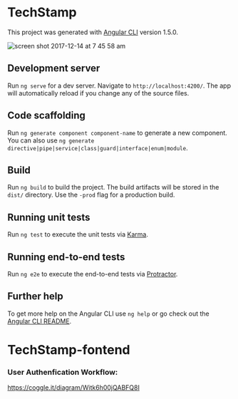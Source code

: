 # TechStamp

This project was generated with [Angular CLI](https://github.com/angular/angular-cli) version 1.5.0.


![screen shot 2017-12-14 at 7 45 58 am](https://user-images.githubusercontent.com/22856303/33979178-7de30eaa-e0a3-11e7-8d8f-6fa9cc253af0.png)



## Development server

Run `ng serve` for a dev server. Navigate to `http://localhost:4200/`. The app will automatically reload if you change any of the source files.

## Code scaffolding

Run `ng generate component component-name` to generate a new component. You can also use `ng generate directive|pipe|service|class|guard|interface|enum|module`.

## Build

Run `ng build` to build the project. The build artifacts will be stored in the `dist/` directory. Use the `-prod` flag for a production build.

## Running unit tests

Run `ng test` to execute the unit tests via [Karma](https://karma-runner.github.io).

## Running end-to-end tests

Run `ng e2e` to execute the end-to-end tests via [Protractor](http://www.protractortest.org/).

## Further help

To get more help on the Angular CLI use `ng help` or go check out the [Angular CLI README](https://github.com/angular/angular-cli/blob/master/README.md).
# TechStamp-fontend


### User Authenfication Workflow:
https://coggle.it/diagram/Witk6h00jQABFQ8I
